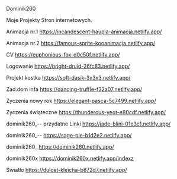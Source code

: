 Dominik260

Moje Projekty Stron internetowych.

Animacja nr.1   https://incandescent-haupia-animacja.netlify.app/

Animacja nr.2   https://famous-sprite-kooanimacja.netlify.app/

CV   https://euphonious-fox-d0c50f.netlify.app/

Logowanie   https://bright-druid-26fc83.netlify.app/

Projekt kostka   https://soft-dasik-3x3x3.netlify.app/

Zad.dom infa   https://dancing-truffle-f32a07.netlify.app/

Zyczenia nowy rok   https://elegant-pasca-5c7499.netlify.app/

Zyczenia świąteczne   https://thunderous-yeot-e80cdf.netlify.app/

dominik260_--   przydatne Linki https://jade-blini-01e3c1.netlify.app/

dominik260_--   https://sage-pie-b1d2e2.netlify.app/

dominik260_   https://dominik260.netlify.app/

dominik260x   https://dominik260x.netlify.app/indexz

Światło    https://dulcet-kleicha-b872d7.netlify.app/
